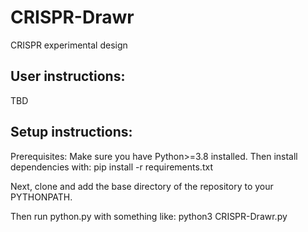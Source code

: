 # CRISPR-Drawr
CRISPR experimental design

## User instructions:
TBD

## Setup instructions:

Prerequisites: Make sure you have Python>=3.8 installed. 
Then install dependencies with:
  pip install -r requirements.txt

Next, clone and add the base directory of the repository to your PYTHONPATH.

Then run python.py with something like:
  python3 CRISPR-Drawr.py
